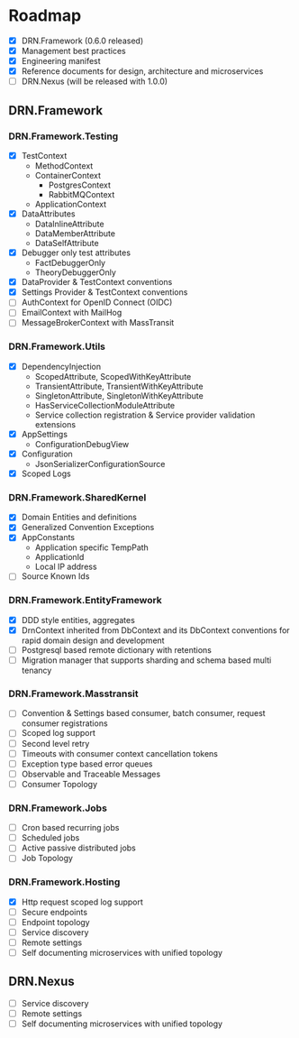 # Roadmap
- [X] DRN.Framework (0.6.0 released)
- [X] Management best practices 
- [X] Engineering manifest
- [X] Reference documents for design, architecture and microservices
- [ ] DRN.Nexus  (will be released with 1.0.0)
## DRN.Framework
### DRN.Framework.Testing
- [X] TestContext
  - MethodContext
  - ContainerContext
    - PostgresContext
    - RabbitMQContext
  - ApplicationContext
- [X] DataAttributes
  - DataInlineAttribute
  - DataMemberAttribute
  - DataSelfAttribute
- [X] Debugger only test attributes
  - FactDebuggerOnly
  - TheoryDebuggerOnly
- [X] DataProvider & TestContext conventions
- [X] Settings Provider & TestContext conventions
- [ ] AuthContext for OpenID Connect (OIDC)
- [ ] EmailContext with MailHog
- [ ] MessageBrokerContext with MassTransit
### DRN.Framework.Utils
- [X] DependencyInjection
  - ScopedAttribute, ScopedWithKeyAttribute
  - TransientAttribute, TransientWithKeyAttribute
  - SingletonAttribute, SingletonWithKeyAttribute
  - HasServiceCollectionModuleAttribute
  - Service collection registration & Service provider validation extensions
- [X] AppSettings
  - ConfigurationDebugView
- [X] Configuration
  - JsonSerializerConfigurationSource
- [X] Scoped Logs
### DRN.Framework.SharedKernel
- [X] Domain Entities and definitions
- [X] Generalized Convention Exceptions
- [X] AppConstants
  - Application specific TempPath 
  - ApplicationId
  - Local IP address
- [ ] Source Known Ids
### DRN.Framework.EntityFramework
- [X] DDD style entities, aggregates
- [X] DrnContext inherited from DbContext and its DbContext conventions for rapid domain design and development
- [ ] Postgresql based remote dictionary with retentions
- [ ] Migration manager that supports sharding and schema based multi tenancy
### DRN.Framework.Masstransit
- [ ] Convention & Settings based consumer, batch consumer, request consumer registrations
- [ ] Scoped log support
- [ ] Second level retry
- [ ] Timeouts with consumer context cancellation tokens 
- [ ] Exception type based error queues
- [ ] Observable and Traceable Messages 
- [ ] Consumer Topology
### DRN.Framework.Jobs
- [ ] Cron based recurring jobs
- [ ] Scheduled jobs
- [ ] Active passive distributed jobs
- [ ] Job Topology
### DRN.Framework.Hosting
- [X] Http request scoped log support
- [ ] Secure endpoints
- [ ] Endpoint topology
- [ ] Service discovery
- [ ] Remote settings
- [ ] Self documenting microservices with unified topology
## DRN.Nexus
- [ ] Service discovery
- [ ] Remote settings
- [ ] Self documenting microservices with unified topology
